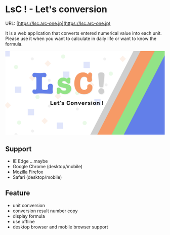 # LsC ! - Let's conversion

URL: [https://lsc.arc-one.jp](https://lsc.arc-one.jp)

It is a web application that converts entered numerical value into each unit.
Please use it when you want to calculate in daily life or want to know the formula.

![LsC !](src/copy/lsc-ogp.png)

## Support

- IE Edge ...maybe
- Google Chrome (desktop/mobile)
- Mozilla Firefox
- Safari (desktop/mobile)

## Feature

- unit conversion
- conversion result number copy
- display formula
- use offline
- desktop browser and mobile browser support
